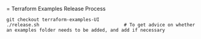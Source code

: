 = Terraform Examples Release Process

```
git checkout terraform-examples-UI
./release.sh                               # To get advice on whether an examples folder needs to be added, and add if necessary
```

